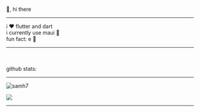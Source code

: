 👋, hi there
<Hr>
i ❤️ flutter and dart
<br>
 i currently use maui 🌚
<br>
fun fact: e 👀
<HR>
<BR>
<Br>
github stats:

<hr>

<img src="https://github-readme-stats.vercel.app/api?username=samh7&show_icons=true&theme=gotham" alt="samh7" />
  

  
![](https://github-readme-streak-stats.herokuapp.com/?user=samh7&theme=gotham&hide_border=true)<br/>


<Hr>
